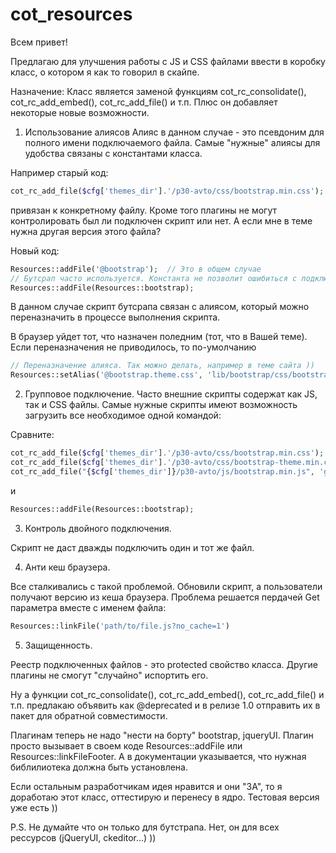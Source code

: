 cot_resources
=============

Всем привет!

Предлагаю для улучшения работы с JS и CSS файлами ввести в коробку класс, о котором я как то говорил в скайпе.

Назначение:
Класс является заменой функциям cot_rc_consolidate(), cot_rc_add_embed(), cot_rc_add_file() и т.п. Плюс он добавляет некоторые новые возможности.

1) Использование алиясов
Алияс в данном случае - это псевдоним для полного имени подключаемого файла.
Самые "нужные" алиясы для удобства связаны с константами класса.

Например старый код:

```php
cot_rc_add_file($cfg['themes_dir'].'/p30-avto/css/bootstrap.min.css');
```

привязан к конкретному файлу.  Кроме того плагины не могут контролировать был ли подключен скрипт или нет. А если мне в теме нужна другая версия этого файла?

Новый код:

```php
Resources::addFile('@bootstrap');  // Это в общем случае
// Бутсрап часто используется. Константа не позволит ошибиться с подключением.
Resources::addFile(Resources::bootstrap); 
```

В данном случае скрипт бутсрапа связан с алиясом, который можно переназначить в процессе выполнения скрипта.

В браузер уйдет тот, что назначен поледним (тот, что в Вашей теме). Если переназначения не приводилось, то по-умолчанию

```php
// Переназначение алияса. Так можно делать, например в теме сайта ))
Resources::setAlias('@bootstrap.theme.css', 'lib/bootstrap/css/bootstrap-theme.min.css');
```

2) Групповое подключение.
Часто внешние скрипты содержат как JS, так и CSS файлы. Самые нужные скрипты имеют возможность загрузить все необходимое одной командой:

Сравните:

```php
cot_rc_add_file($cfg['themes_dir'].'/p30-avto/css/bootstrap.min.css');
cot_rc_add_file($cfg['themes_dir'].'/p30-avto/css/bootstrap-theme.min.css', 'global');
cot_rc_add_file("{$cfg['themes_dir']}/p30-avto/js/bootstrap.min.js", 'global');
```

и

```php
Resources::addFile(Resources::bootstrap);
```

3) Контроль двойного подключения.

Скрипт не даст дважды подключить один и тот же файл.

 

4) Анти кеш браузера.

Все сталкивались с такой проблемой. Обновили скрипт, а пользователи получают версию из кеша браузера. 
Проблема решается пердачей Get параметра вместе с именем файла:

```php
Resources::linkFile('path/to/file.js?no_cache=1')
```

 
5) Защищенность.

Реестр подключенных файлов - это protected свойство класса. Другие плагины не смогут "случайно" испортить его.


Ну а функции cot_rc_consolidate(), cot_rc_add_embed(), cot_rc_add_file() и т.п. предлакаю объявить как @deprecated и в релизе 1.0 отправить их в пакет для обратной совместимости.


Плагинам теперь не надо "нести на борту" bootstrap, jqueryUI. Плагин просто вызывает в своем коде Resources::addFile или  Resources::linkFileFooter. А в документации указывается, что нужная библилиотека должна быть установлена.

 
Если  остальным разработчикам идея нравится и они "ЗА", то я доработаю этот класс, оттестирую и перенесу в ядро. Тестовая версия уже есть ))

 
P.S. Не думайте что он только для бутстрапа. Нет, он для всех рессурсов (jQueryUI, ckeditor...) ))
